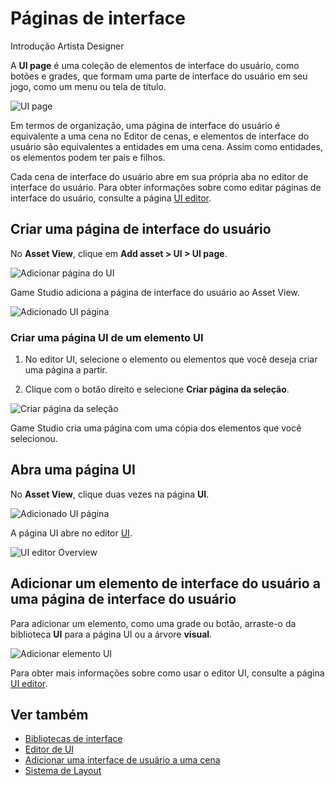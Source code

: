 # Páginas de interface

<span class="badge text-bg-primary">Introdução</span>
<span class="badge text-bg-success">Artista </span>
<span class="badge text-bg-success">Designer</span>

A **UI page** é uma coleção de elementos de interface do usuário, como botões e grades, que formam uma parte de interface do usuário em seu jogo, como um menu ou tela de título.

![UI page](media/ui-page.png)

Em termos de organização, uma página de interface do usuário é equivalente a uma cena no Editor de cenas, e elementos de interface do usuário são equivalentes a entidades em uma cena. Assim como entidades, os elementos podem ter pais e filhos.

Cada cena de interface do usuário abre em sua própria aba no editor de interface do usuário. Para obter informações sobre como editar páginas de interface do usuário, consulte a página [UI editor](ui-editor.md).

## Criar uma página de interface do usuário

No **Asset View**, clique em **Add asset > UI > UI page**.

![ Adicionar página do UI](media/add-ui-page.png)

Game Studio adiciona a página de interface do usuário ao Asset View.

![ Adicionado UI página](media/added-ui-page.png)

### Criar uma página UI de um elemento UI

1. No editor UI, selecione o elemento ou elementos que você deseja criar uma página a partir.

2. Clique com o botão direito e selecione **Criar página da seleção**.

![Criar página da seleção](media/create-page-from-selection.png)

Game Studio cria uma página com uma cópia dos elementos que você selecionou.

## Abra uma página UI

No **Asset View**, clique duas vezes na página **UI**.

![ Adicionado UI página](media/added-ui-page.png)

A página UI abre no editor [UI](ui-editor.md).

![UI editor Overview](media/ui-editor.png)

## Adicionar um elemento de interface do usuário a uma página de interface do usuário

Para adicionar um elemento, como uma grade ou botão, arraste-o da biblioteca **UI** para a página UI ou a árvore **visual**.

![ Adicionar elemento UI](media/add-ui-element.gif)

Para obter mais informações sobre como usar o editor UI, consulte a página [UI editor](ui-editor.md).

## Ver também

* [Bibliotecas de interface](ui-libraries.md)
* [Editor de UI](ui-editor.md)
* [Adicionar uma interface de usuário a uma cena](add-a-ui-to-a-scene.md)
* [Sistema de Layout](layout-system.md)